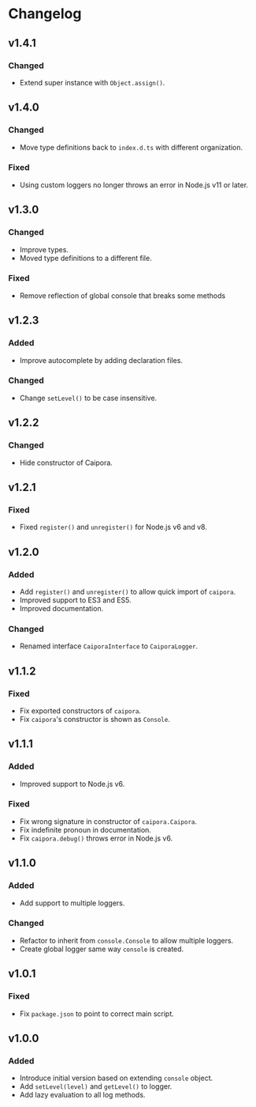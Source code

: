 # Changelog

## v1.4.1
### Changed
- Extend super instance with `Object.assign()`.

## v1.4.0
### Changed
- Move type definitions back to `index.d.ts` with different organization.
### Fixed
- Using custom loggers no longer throws an error in Node.js v11 or later.

## v1.3.0
### Changed
- Improve types.
- Moved type definitions to a different file.
### Fixed
- Remove reflection of global console that breaks some methods

## v1.2.3
### Added
- Improve autocomplete by adding declaration files.
### Changed
- Change `setLevel()` to be case insensitive.

## v1.2.2
### Changed
- Hide constructor of Caipora.

## v1.2.1
### Fixed
- Fixed `register()` and `unregister()` for Node.js v6 and v8.

## v1.2.0
### Added
- Add `register()` and `unregister()` to allow quick import of `caipora`.
- Improved support to ES3 and ES5.
- Improved documentation.
### Changed
- Renamed interface `CaiporaInterface` to `CaiporaLogger`.

## v1.1.2
### Fixed
- Fix exported constructors of `caipora`.
- Fix `caipora`'s constructor is shown as `Console`.

## v1.1.1
### Added
- Improved support to Node.js v6.
### Fixed
- Fix wrong signature in constructor of `caipora.Caipora`.
- Fix indefinite pronoun in documentation.
- Fix `caipora.debug()` throws error in Node.js v6.

## v1.1.0
### Added
- Add support to multiple loggers.
### Changed
- Refactor to inherit from `console.Console` to allow multiple loggers.
- Create global logger same way `console` is created.

## v1.0.1
### Fixed
- Fix `package.json` to point to correct main script.

## v1.0.0
### Added
- Introduce initial version based on extending `console` object.
- Add `setLevel(level)` and `getLevel()` to logger.
- Add lazy evaluation to all log methods.